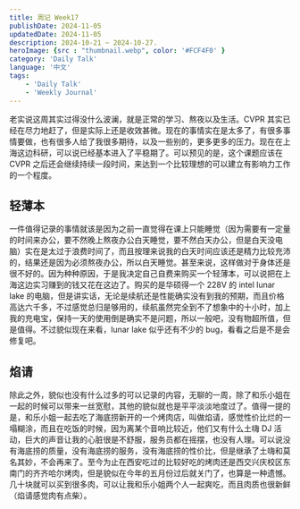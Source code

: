 ```yaml
---
title: 周记 Week17
publishDate: 2024-11-05
updatedDate: 2024-11-05
description: 2024-10-21 ~ 2024-10-27.
heroImage: {src : "thumbnail.webp", color: '#FCF4F0' }
category: 'Daily Talk'
language: '中文'
tags:
    - 'Daily Talk'
    - 'Weekly Journal'
---
```


老实说这周其实过得没什么波澜，就是正常的学习、熬夜以及生活。CVPR 其实已经在尽力地赶了，但是实际上还是收效甚微。现在的事情实在是太多了，有很多事情要做，也有很多人给了我很多期待，以及一些别的，更多更多的压力。现在在上海这边科研，可以说已经基本进入了平稳期了。可以预见的是，这个课题应该在 CVPR 之后还会继续持续一段时间，来达到一个比较理想的可以建立有影响力工作的一个程度。

## 轻薄本

一件值得记录的事情就该是因为之前一直觉得在课上只能睡觉（因为需要有一定量的时间来办公，要不然晚上熬夜办公白天睡觉，要不然白天办公，但是白天没电脑）实在是太过于浪费时间了，而且按理来说我的白天时间应该还是精力比较充沛的，结果还是因为必须熬夜办公，所以白天睡觉。甚至来说，这样做对于身体还是很不好的。因为种种原因，于是我决定自己自费来购买一个轻薄本，可以说把在上海这边实习赚到的钱又花在这边了。购买的是华硕得一个 228V 的 intel lunar lake 的电脑，但是讲实话，无论是续航还是性能确实没有到我的预期，而且价格高达六千多，不过感觉总归是够用的，续航虽然完全到不了想象中的十小时，加上我的充电宝，保持一天的使用倒是确实不是问题，所以一般吧，没有物超所值，但是值得。不过貌似现在来看，lunar lake 似乎还有不少的 bug，看看之后是不是会修复吧。

## 焰请

除此之外，貌似也没有什么过多的可以记录的内容，无聊的一周，除了和乐小姐在一起的时候可以带来一丝宽慰，其他的貌似就也是平平淡淡地度过了。值得一提的是，和乐小姐一起去吃了海底捞新开的一个烤肉店，叫做焰请，感觉性价比烂的一塌糊涂，而且在吃饭的时候，因为离某个音响比较近，他们又有什么土嗨 DJ 活动，巨大的声音让我的心脏很是不舒服，服务员都在摇摆，也没有人理。可以说没有海底捞的质量，没有海底捞的服务，没有海底捞的性价比，但是继承了土嗨和莫名其妙，不会再来了。至今为止在西安吃过的比较好吃的烤肉还是西交兴庆校区东南门的齐齐哈尔烤肉，但是貌似在今年的五月份过后就关门了，也算是一种遗憾。几十块就可以买到很多肉，可以让我和乐小姐两个人一起爽吃，而且肉质也很新鲜（焰请感觉肉有点柴）。